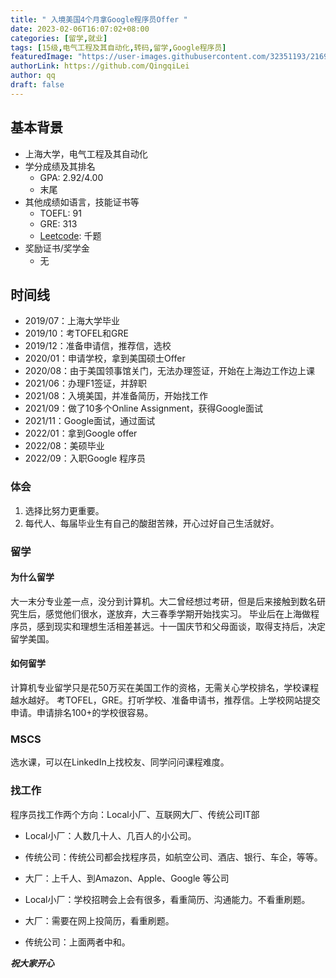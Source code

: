 ```yaml
---
title: " 入境美国4个月拿Google程序员Offer "
date: 2023-02-06T16:07:02+08:00
categories: [留学,就业]
tags: [15级,电气工程及其自动化,转码,留学,Google程序员]
featuredImage: "https://user-images.githubusercontent.com/32351193/216916539-30debfd8-eb36-42d2-925a-947806b69350.jpg"
authorLink: https://github.com/QingqiLei
author: qq
draft: false
---
```



## 基本背景 
- 上海大学，电气工程及其自动化
- 学分成绩及其排名
  - GPA: 2.92/4.00 
  - 末尾
- 其他成绩如语言，技能证书等
  - TOEFL: 91
  - GRE: 313
  - [Leetcode](https://leetcode.com/qingqi_lei/): 千题
- 奖励证书/奖学金
  - 无

  

## 时间线

* 2019/07：上海大学毕业
* 2019/10：考TOFEL和GRE
* 2019/12：准备申请信，推荐信，选校
* 2020/01：申请学校，拿到美国硕士Offer
* 2020/08：由于美国领事馆关门，无法办理签证，开始在上海边工作边上课
* 2021/06：办理F1签证，并辞职
* 2021/08：入境美国，并准备简历，开始找工作
* 2021/09：做了10多个Online Assignment，获得Google面试
* 2021/11：Google面试，通过面试
* 2022/01：拿到Google offer
* 2022/08：美硕毕业
* 2022/09：入职Google 程序员



### 体会
1. 选择比努力更重要。
2. 每代人、每届毕业生有自己的酸甜苦辣，开心过好自己生活就好。


### 留学

#### 为什么留学
大一末分专业差一点，没分到计算机。大二曾经想过考研，但是后来接触到数名研究生后，感觉他们很水，遂放弃，大三春季学期开始找实习。
毕业后在上海做程序员，感到现实和理想生活相差甚远。十一国庆节和父母面谈，取得支持后，决定留学美国。

#### 如何留学
计算机专业留学只是花50万买在美国工作的资格，无需关心学校排名，学校课程越水越好。
考TOFEL，GRE。打听学校、准备申请书，推荐信。上学校网站提交申请。申请排名100+的学校很容易。

### MSCS
选水课，可以在LinkedIn上找校友、同学问问课程难度。

### 找工作
程序员找工作两个方向：Local小厂、互联网大厂、传统公司IT部

* Local小厂：人数几十人、几百人的小公司。
* 传统公司：传统公司都会找程序员，如航空公司、酒店、银行、车企，等等。
* 大厂：上千人、到Amazon、Apple、Google 等公司

* Local小厂：学校招聘会上会有很多，看重简历、沟通能力。不看重刷题。
* 大厂：需要在网上投简历，看重刷题。
* 传统公司：上面两者中和。


***祝大家开心***




